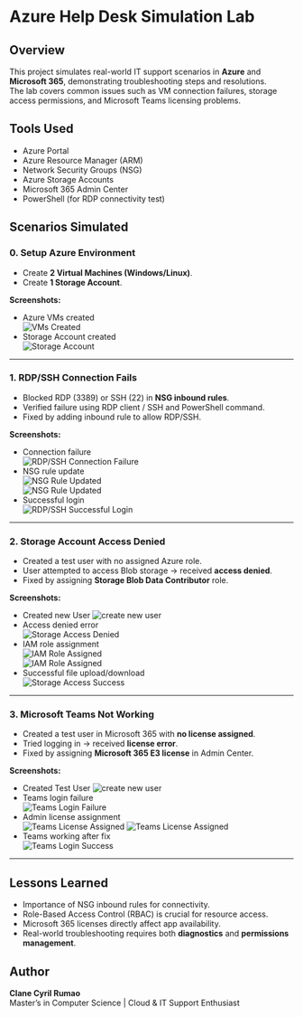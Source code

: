 # Azure Help Desk Simulation Lab

## Overview
This project simulates real-world IT support scenarios in **Azure** and **Microsoft 365**, demonstrating troubleshooting steps and resolutions.  
The lab covers common issues such as VM connection failures, storage access permissions, and Microsoft Teams licensing problems.  

## Tools Used
- Azure Portal
- Azure Resource Manager (ARM)
- Network Security Groups (NSG)
- Azure Storage Accounts
- Microsoft 365 Admin Center
- PowerShell (for RDP connectivity test)

## Scenarios Simulated

### 0. Setup Azure Environment
- Create **2 Virtual Machines (Windows/Linux)**.  
- Create **1 Storage Account**.  

**Screenshots:**  
- Azure VMs created  
  ![VMs Created](screenshots/1vms-created.png)  
- Storage Account created  
  ![Storage Account](screenshots/2storage-created.png)  

---

### 1. RDP/SSH Connection Fails
- Blocked RDP (3389) or SSH (22) in **NSG inbound rules**.
- Verified failure using RDP client / SSH and PowerShell command.
- Fixed by adding inbound rule to allow RDP/SSH.

**Screenshots:**  
- Connection failure  
  ![RDP/SSH Connection Failure](screenshots/3rdp-fail.png)  
- NSG rule update  
  ![NSG Rule Updated](screenshots/4nsg-update.png)  
  ![NSG Rule Updated](screenshots/4.1nsg-update.png)  
- Successful login  
  ![RDP/SSH Successful Login](screenshots/5rdp-success.png)  

---

### 2. Storage Account Access Denied
- Created a test user with no assigned Azure role.
- User attempted to access Blob storage → received **access denied**.
- Fixed by assigning **Storage Blob Data Contributor** role.

**Screenshots:**  
- Created new User
  ![create new user](screenshots/created_new_user.png) 
- Access denied error  
  ![Storage Access Denied](screenshots/6storage-denied.png)  
- IAM role assignment  
  ![IAM Role Assigned](screenshots/7storage-role.png)  
  ![IAM Role Assigned](screenshots/7.1added_user.png)  
- Successful file upload/download  
  ![Storage Access Success](screenshots/8storage-success.png)  

---

### 3. Microsoft Teams Not Working
- Created a test user in Microsoft 365 with **no license assigned**.
- Tried logging in → received **license error**.
- Fixed by assigning **Microsoft 365 E3 license** in Admin Center.

**Screenshots:**  
- Created Test User
  ![create new user](screenshots/created_test_user.png) 
- Teams login failure  
  ![Teams Login Failure](screenshots/9teams-fail.png)  
- Admin license assignment  
  ![Teams License Assigned](screenshots/10.1teams-license.png) 
  ![Teams License Assigned](screenshots/10teams-license.png)  
- Teams working after fix  
  ![Teams Login Success](screenshots/11teams-success.png)  

---

## Lessons Learned
- Importance of NSG inbound rules for connectivity.
- Role-Based Access Control (RBAC) is crucial for resource access.
- Microsoft 365 licenses directly affect app availability.
- Real-world troubleshooting requires both **diagnostics** and **permissions management**.

## Author
**Clane Cyril Rumao**  
Master’s in Computer Science | Cloud & IT Support Enthusiast  
